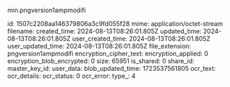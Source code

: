 min.pngversion1ampmodifi

id: 1507c2208aa146379806a3c9fd055f28
mime: application/octet-stream
filename: 
created_time: 2024-08-13T08:26:01.805Z
updated_time: 2024-08-13T08:26:01.805Z
user_created_time: 2024-08-13T08:26:01.805Z
user_updated_time: 2024-08-13T08:26:01.805Z
file_extension: pngversion1ampmodifi
encryption_cipher_text: 
encryption_applied: 0
encryption_blob_encrypted: 0
size: 65951
is_shared: 0
share_id: 
master_key_id: 
user_data: 
blob_updated_time: 1723537561805
ocr_text: 
ocr_details: 
ocr_status: 0
ocr_error: 
type_: 4